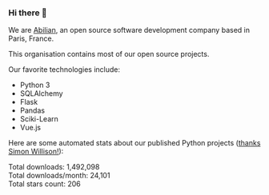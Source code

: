 ### Hi there 👋

We are [Abilian](https://abilian.com/), an open source software development company based in Paris, France.

This organisation contains most of our open source projects.

Our favorite technologies include:

- Python 3
- SQLAlchemy
- Flask
- Pandas
- Sciki-Learn
- Vue.js

Here are some automated stats about our published Python projects
([thanks Simon Willison!][sw-post]):

<!--marker-->
Total downloads: 1,492,098<br>
Total downloads/month: 24,101<br>
Total stars count: 206
<!--end-->

[sw-post]: https://simonwillison.net/2020/Jul/10/self-updating-profile-readme/